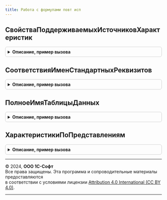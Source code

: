 ```yaml
---
title: Работа с формулами повт исп
---
```



## СвойстваПоддерживаемыхИсточниковХарактеристик
<details style="margin: 1em 0; padding: 0.5em; border: 1px solid #ccc; border-radius: 6px;">

<summary style="font-weight: bold; cursor: pointer;">Описание, пример вызова</summary>

```bsl

// Возвращает описание поддерживаемых источников характеристик.
//
// Возвращаемое значение:
//  ТаблицаЗначений - таблица, описание поддерживаемых источников характеристик:
//    * МетаданныеИсточника - ОбъектМетаданных - Метаданные источника характеристик.
//    * ПрефиксТипаВидаХарактеристик - Строка - Идентификатор источника характеристик.
//    * ПолеИдентификатора - Строка -  Имя поля (реквизита) идентификатора (или наименования) вида характеристик.
//                           Например, "ИдентификаторДляФормул" для плана видов характеристик ДополнительныеРеквизитыИСведения.
//    * ПолеТипаЗначений   - Строка - Имя поля (реквизита), содержащее тип значения вида характеристик.
//    		Если указано выражение типа, то указание поля типа значения является не обязательным.
//    * ИспользуетсяВыражениеТипаЗначений - Булево - Флаг использования выражения типа значений, тогда вместо обращения
//    		к полю будет указано выражение.
//    		Например, для справочника ВидыКонтактнойИнформации.
//    * ВыражениеТипаЗначений - Строка - Выражение типа значений. Используется при отсутствии поля типа значений.
//    		Например, для справочника ВидыКонтактнойИнформации можно использовать
//    		выражение "ТИП(СТРОКА)".
//    * ПереопределениеВыраженияТипаЗначений - ОписаниеТипов - Содержит описание типов. Необходимо задавать всегда, когда нет реального поля,
//    		содержащего тип значения (не ПВХ, ИспользуетсяВыражениеТипаЗначений = Истина).
//    		Переопределение в методе НоваяСтрокаДереваПоПолюКомпоновки.
//    * УникальностьИмениВПределахВсейТаблицыХарактеристик - Булево - Если Истина, то идентификатор характеристики (поле имени) уникален
//    		во всей таблице характеристик. Например, значение поля "Имя" дополнительных реквизитов
//    		и сведений уникально во всей таблице ПланыВидовХарактеристик.ДополнительныеРеквизитыИСведения
//    		(т.к. один и тот же реквизит может входить в состав разных наборов).
//    		Если Ложь, то уникальность идентификатора характеристики (поле имени) не обеспечивается.
//    		Например, видов для контактной информации идентификатор "Телефон" будет использоваться
//    		в наборах "Контрагент" / "Организация" / "ФизическоеЛицо" и т.д.
//    		Если вид контактной информации указывается для одного типа, то мы можем точно определить
//    		параметры вида контактной информации (представление, тип). Если вид контактной информации
//    		указывается для составного типа, то параметры вида контактной информации (представление, тип)
//    		определяются так же как для обычных реквизитов (Представление берется с наименьшим значением,
//    		тип контактной информации указывается "прочее").
//
Функция СвойстваПоддерживаемыхИсточниковХарактеристик() Экспорт
```

Пример вызова
```bsl
Результат = РаботаСФормуламиПовтИсп.СвойстваПоддерживаемыхИсточниковХарактеристик() 
```
</details>

## СоответствияИменСтандартныхРеквизитов
<details style="margin: 1em 0; padding: 0.5em; border: 1px solid #ccc; border-radius: 6px;">

<summary style="font-weight: bold; cursor: pointer;">Описание, пример вызова</summary>

```bsl

// Возвращает соответствие английских и русских имен стандартных реквизитов.
//
// Возвращаемое значение:
// 	Соответствие - Соответствие английских и русских имен стандартных реквизитов.
//
Функция СоответствияИменСтандартныхРеквизитов() Экспорт
```

Пример вызова
```bsl
Результат = РаботаСФормуламиПовтИсп.СоответствияИменСтандартныхРеквизитов() 
```
</details>

## ПолноеИмяТаблицыДанных
<details style="margin: 1em 0; padding: 0.5em; border: 1px solid #ccc; border-radius: 6px;">

<summary style="font-weight: bold; cursor: pointer;">Описание, пример вызова</summary>

```bsl

Функция ПолноеИмяТаблицыДанных(ПолноеИмяОбъектаМетаданных) Экспорт
```

Пример вызова
```bsl
Результат = РаботаСФормуламиПовтИсп.ПолноеИмяТаблицыДанных(ПолноеИмяОбъектаМетаданных) 
```
</details>

## ХарактеристикиПоПредставлениям
<details style="margin: 1em 0; padding: 0.5em; border: 1px solid #ccc; border-radius: 6px;">

<summary style="font-weight: bold; cursor: pointer;">Описание, пример вызова</summary>

```bsl


// Описание
//
// Возвращаемое значение:
// 	Соответствие - соответствие представления и мест назначения характеристик:
// 	 *Ключ - Строка - Представление характеристики.
// 	 *Значение - Соответствие - соответствие типа объекта метаданных, которому принадлежит характеристика и ее параметров:
// 	        **Ключ - Тип - тип объекта метаданных, которому принадлежит характеристика. Одна характеристика может
// 	        				может быть указана нескольким типам.
// 	        **Значение - Структура - Параметры характеристики:
// 	             ***Характеристика - ПланВидовХарактеристикСсылка.ДополнительныеРеквизитыИСведения, СправочникСсылка.ВидыКонтактнойИнформации - Ссылка на характеристику.
// 	             ***Идентификатор - Строка - Идентификатор характеристики вида {Префикс.Идентификатор}
// 	             ***ТипЗначения - ОписаниеТипов - Тип значения характеристики.
//
Функция ХарактеристикиПоПредставлениям() Экспорт
```

Пример вызова
```bsl
Результат = РаботаСФормуламиПовтИсп.ХарактеристикиПоПредставлениям() 
```
</details>

---

© 2024, **ООО 1С-Софт**  
Все права защищены. Эта программа и сопроводительные материалы предоставляются  
в соответствии с условиями лицензии [Attribution 4.0 International (CC BY 4.0)](https://creativecommons.org/licenses/by/4.0/legalcode).

---
